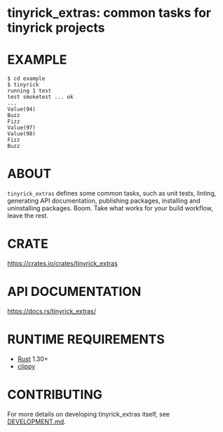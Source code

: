 # tinyrick_extras: common tasks for tinyrick projects

# EXAMPLE

```console
$ cd example
$ tinyrick
running 1 test
test smoketest ... ok
...
Value(94)
Buzz
Fizz
Value(97)
Value(98)
Fizz
Buzz
```

# ABOUT

`tinyrick_extras` defines some common tasks, such as unit tests, linting, generating API documentation, publishing packages, installing and uninstalling packages. Boom. Take what works for your build workflow, leave the rest.

# CRATE

https://crates.io/crates/tinyrick_extras

# API DOCUMENTATION

https://docs.rs/tinyrick_extras/

# RUNTIME REQUIREMENTS

* [Rust](https://www.rust-lang.org/en-US/) 1.30+
* [clippy](https://github.com/rust-lang-nursery/rust-clippy)

# CONTRIBUTING

For more details on developing tinyrick_extras itself, see [DEVELOPMENT.md](DEVELOPMENT.md).
